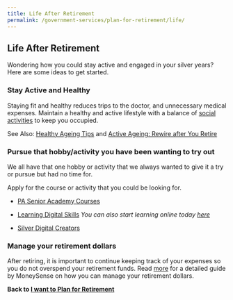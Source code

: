 ```yaml
---
title: Life After Retirement
permalink: /government-services/plan-for-retirement/life/
---
```


## Life After Retirement

Wondering how you could stay active and engaged in your silver years? Here are some ideas to get started.


### <a name="active"></a>Stay Active and Healthy

Staying fit and healthy reduces trips to the doctor, and unnecessary medical expenses. Maintain a healthy and active lifestyle with a balance of <a href="https://www.healthhub.sg/live-healthy/1382/rewire-after-you-retire" target="_blank">social activities</a> to keep you occupied. 

See Also: <a href="https://www.healthhub.sg/programmes/51/Healthy_Ageing" target="_blank">Healthy Ageing Tips</a> and <a href="https://www.healthhub.sg/live-healthy/1382/rewire-after-you-retire" target="_blank">Active Ageing: Rewire after You Retire</a>


### <a name="hobby"></a>Pursue that hobby/activity you have been wanting to try out

We all have that one hobby or activity that we always wanted to give it a try or pursue but had no time for.

Apply for the course or activity that you could be looking for.

- <a href="https://www.pa.gov.sg/our-programmes/lifeskills-and-lifestyle/senior-academy" target="_blank">PA Senior Academy Courses</a>

- <a href="https://imsilver.imda.gov.sg/learn-digital-skills/attend-classes/digital-pods/" target="_blank">Learning Digital Skills</a>
*You can also start learning online today <a href="https://imsilver.imda.gov.sg/seniors-go-digital/3-tiers-of-digital-skills" target="_blank">here</a>*

- <a href="https://www.ntuclearninghub.com/silver-digital-creators/" target="_blank">Silver Digital Creators</a>


### <a name="money"></a>Manage your retirement dollars

After retiring, it is important to continue keeping track of your expenses so you do not overspend your retirement funds. Read <a href="https://www.moneysense.gov.sg/articles/2018/10/managing-your-retirement-dollars" target="_blank">more</a> for a detailed guide by MoneySense on how you can manage your retirement dollars.



**Back to [I want to Plan for Retirement](/government-services/plan-for-retirement/overview/)**

